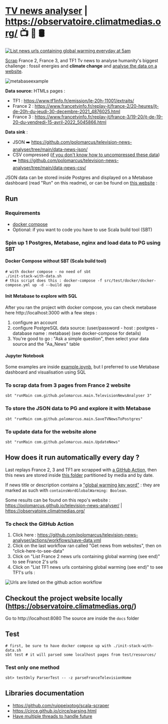 # [TV news analyser](https://polomarcus.github.io/television-news-analyser/) | https://observatoire.climatmedias.org/ 📺 🔬 🛢️
[![List news urls containing global warming everyday at 5am](https://github.com/polomarcus/television-news-analyser/actions/workflows/save-data.yml/badge.svg)](https://github.com/polomarcus/television-news-analyser/actions/workflows/save-data.yml)

[Scrap](https://en.wikipedia.org/wiki/Data_scraping) France 2, France 3, and TF1 Tv news to analyse humanity's biggest challenge : fossil energies and **climate change** and [analyse the data on a website](https://polomarcus.github.io/television-news-analyser/).

![metabaseexample](https://user-images.githubusercontent.com/4059615/203794161-12fa4267-252f-41a5-af26-d0cad55eceed.png)

**Data source:** HTMLs pages :
* TF1 : https://www.tf1info.fr/emission/le-20h-11001/extraits/
* France 2 : https://www.francetvinfo.fr/replay-jt/france-2/20-heures/jt-de-20h-du-jeudi-30-decembre-2021_4876025.html
* France 3 : https://www.francetvinfo.fr/replay-jt/france-3/19-20/jt-de-19-20-du-vendredi-15-avril-2022_5045866.html

**Data sink** :
* JSON ➡️ https://github.com/polomarcus/television-news-analyser/tree/main/data-news-json/
* CSV compressed ([if you don't know how to uncompressed these data](https://www.wikihow.com/Extract-a-Gz-File)) ➡️️ https://github.com/polomarcus/television-news-analyser/tree/main/data-news-csv/

JSON data can be stored inside Postgres and displayed on a Metabase dashboard (read "Run" on this readme), or can be found on [this website](https://observatoire.climatmedias.org/) :

## Run

### Requirements
* [docker compose](https://docs.docker.com/compose/install/)
* Optional: if you want to code you have to use Scala build tool (SBT)

###  Spin up 1 Postgres, Metabase, nginx and load data to PG using SBT
#### Docker Compose without SBT (Scala build tool)
```
# with docker compose - no need of sbt
./init-stack-with-data.sh
# this script does this : docker-compose -f src/test/docker/docker-compose.yml up -d --build app
```

#### Init Metabase to explore with SQL
After you ran the project with docker compose, you can check metabase here http://localhost:3000 with a few steps :
1. configure an account
2. configure PostgreSQL data source: (user/password - host : postgres - database name : metabase) (see docker-compose for details)
3. You're good to go : "Ask a simple question", then select your data source and the "Aa_News" table

#### Jupyter Notebook
Some examples are inside [example.ipynb](https://github.com/polomarcus/television-news-analyser/blob/main/example.ipynb), but I preferred to use Metabase dashboard and visualisation using SQL

### To scrap data from 3 pages from France 2 website
```
sbt "runMain com.github.polomarcus.main.TelevisionNewsAnalyser 3"
```

### To store the JSON data to PG and explore it with Metabase
```
sbt "runMain com.github.polomarcus.main.SaveTVNewsToPostgres"
```

### To update data for the website alone
```
sbt "runMain com.github.polomarcus.main.UpdateNews"
```

## How does it run automatically every day ?
Last replays France 2, 3 and TF1 are scrapped with [a GitHub Action](https://github.com/polomarcus/television-news-analyser/actions/workflows/save-data.yml), then this news are stored inside [this folder](️https://github.com/polomarcus/television-news-analyser/tree/main/data-news-json/) partitioned by media and by date.

If news title or description contains a ["global warming key word"](https://github.com/polomarcus/television-news-analyser/blob/main/src/main/scala/com/github/polomarcus/utils/TextService.scala#L9) : they are marked as such with `containsWordGlobalWarming: Boolean`.

Some results can be found on this repo's website : https://polomarcus.github.io/television-news-analyser/ | https://observatoire.climatmedias.org/

### To check the GitHub Action
1. Click here : https://github.com/polomarcus/television-news-analyser/actions/workflows/save-data.yml
2. Click on the last workflow ran called "Get news from websites", then on "click-here-to-see-data"
3. Click on "List France 2 news urls containing global warming (see end)" to see France 2's urls
4. Click on "List TF1 news urls containing global warming (see end)" to see TF1's urls :

![Urls are listed on the github action workflow](https://user-images.githubusercontent.com/4059615/151147733-3313174a-e2fd-486e-85e7-81272ec0957c.png)

## Checkout the project website locally (https://observatoire.climatmedias.org/)
Go to http://localhost:8080
The source are inside the `docs` folder

## Test
```
# first, be sure to have docker compose up with ./init-stack-with-data.sh
sbt test # it will parsed some localhost pages from test/resources/
```

### Test only one method
```
sbt> testOnly ParserTest -- -z parseFranceTelevisionHome
```

## Libraries documentation
* https://github.com/ruippeixotog/scala-scraper
* https://circe.github.io/circe/parsing.html
* [Have multiple threads to handle future](http://stackoverflow.com/questions/15285284/how-to-configure-a-fine-tuned-thread-pool-for-futures)
